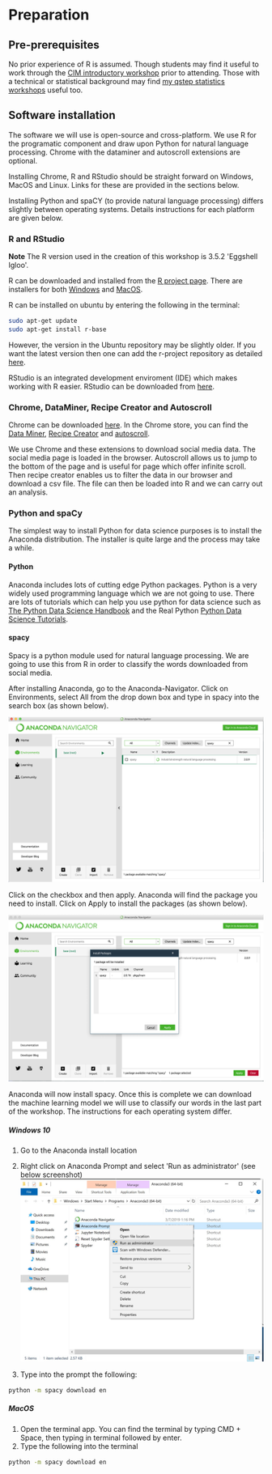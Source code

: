 # Preparation

## Pre-prerequisites

No prior experience of R is assumed. Though students may find it useful to work through the [CIM introductory workshop](https://warwick.ac.uk/fac/cross_fac/cim/people/academic-technology/rworkshop/) prior to attending. Those with a technical or statistical background may find [my qstep statistics workshops](https://github.com/jamestripp/qstep-workshops) useful too.

## Software installation

The software we will use is open-source and cross-platform. We use R for the programatic component and draw upon Python for natural language processing. Chrome with the dataminer and autoscroll extensions are optional.

Installing Chrome, R and RStudio should be straight forward on Windows, MacOS and Linux. Links for these are provided in the sections below. 

Installing Python and spaCY (to provide natural language processing) differs slightly between operating systems. Details instructions for each platform are given below.

### R and RStudio

**Note** The R version used in the creation of this workshop is 3.5.2 'Eggshell Igloo'.

R can be downloaded and installed from the [R project page](https://cloud.r-project.org). There are installers for both [Windows](https://cloud.r-project.org/bin/windows/base/) and [MacOS](https://cloud.r-project.org/bin/macosx/).

R can be installed on ubuntu by entering the following in the terminal:

```bash
sudo apt-get update
sudo apt-get install r-base
```

However, the version in the Ubuntu repository may be slightly older. If you want the latest version then one can add the r-project repository as detailed [here](https://www.digitalocean.com/community/tutorials/how-to-install-r-on-ubuntu-18-04).

RStudio is an integrated development enviroment (IDE) which makes working with R easier. RStudio can be downloaded from [here](https://www.rstudio.com/products/rstudio/download/#download).

### Chrome, DataMiner, Recipe Creator and Autoscroll

Chrome can be downloaded [here](https://www.google.com/chrome/). In the Chrome store, you can find the [Data Miner](https://chrome.google.com/webstore/detail/data-scraper-easy-web-scr/nndknepjnldbdbepjfgmncbggmopgden), [Recipe Creator](https://chrome.google.com/webstore/detail/recipe-creator/icadidhenmiokjlmpdgjikdoknhfgkhg) and [autoscroll](https://chrome.google.com/webstore/detail/autoscroll/kgkaecolmndcecnchojbndeanmiokofl/related).

We use Chrome and these extensions to download social media data. The social media page is loaded in the browser. Autoscroll allows us to jump to the bottom of the page and is useful for page which offer infinite scroll. Then recipe creator enables us to filter the data in our browser and download a csv file. The file can then be loaded into R and we can carry out an analysis.

### Python and spaCy

The simplest way to install Python for data science purposes is to install the Anaconda distribution. The installer is quite large and the process may take a while. 

#### Python

Anaconda includes lots of cutting edge Python packages. Python is a very widely used programming language which we are not going to use. There are lots of tutorials which can help you use python for data science such as [The Python Data Science Handbook](https://jakevdp.github.io/PythonDataScienceHandbook/) and the Real Python [Python Data Science Tutorials](https://realpython.com/tutorials/data-science/).


#### spacy

Spacy is a python module used for natural language processing. We are going to use this from R in order to classify the words downloaded from social media.

After installing Anaconda, go to the Anaconda-Navigator. Click on Environments, select All from the drop down box and type in spacy into the search box (as shown below).

![Figure 1: Searching for the spacy package in Anaconda Python](fig1.png)


Click on the checkbox and then apply. Anaconda will find the package you need to install. Click on Apply to install the packages (as shown below).

![Figure 2: Anaconda screen for downloading spacy](fig2.png)

Anaconda will now install spacy. Once this is complete we can download the machine learning model we will use to classify our words in the last part of the workshop. The instructions for each operating system differ.

##### Windows 10

1. Go to the Anaconda install location
2. Right click on Anaconda Prompt and select 'Run as administrator' (see below screenshot)
![Figure 3: Running the Anaconda prompt as adminstrator](fig3.jpg)

3. Type into the prompt the following:
```bash
python -m spacy download en
```

##### MacOS

1. Open the terminal app. You can find the terminal by typing CMD + Space, then typing in terminal followed by enter.
2. Type the following into the terminal
```bash
python -m spacy download en
```